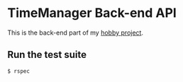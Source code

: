 # TimeManager Back-end API

This is the back-end part of my [hobby project](https://github.com/tothpeter/hobby-time-manager).

## Run the test suite
`$ rspec`
